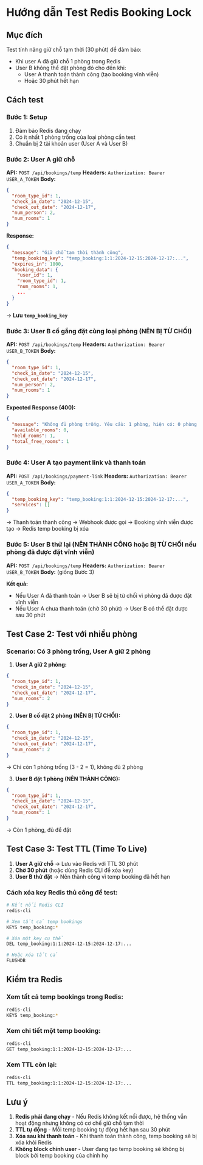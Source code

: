 # Hướng dẫn Test Redis Booking Lock

## Mục đích
Test tính năng giữ chỗ tạm thời (30 phút) để đảm bảo:
- Khi user A đã giữ chỗ 1 phòng trong Redis
- User B không thể đặt phòng đó cho đến khi:
  - User A thanh toán thành công (tạo booking vĩnh viễn)
  - Hoặc 30 phút hết hạn

## Cách test

### Bước 1: Setup
1. Đảm bảo Redis đang chạy
2. Có ít nhất 1 phòng trống của loại phòng cần test
3. Chuẩn bị 2 tài khoản user (User A và User B)

### Bước 2: User A giữ chỗ
**API:** `POST /api/bookings/temp`
**Headers:** `Authorization: Bearer USER_A_TOKEN`
**Body:**
```json
{
  "room_type_id": 1,
  "check_in_date": "2024-12-15",
  "check_out_date": "2024-12-17",
  "num_person": 2,
  "num_rooms": 1
}
```

**Response:**
```json
{
  "message": "Giữ chỗ tạm thời thành công",
  "temp_booking_key": "temp_booking:1:1:2024-12-15:2024-12-17:...",
  "expires_in": 1800,
  "booking_data": {
    "user_id": 1,
    "room_type_id": 1,
    "num_rooms": 1,
    ...
  }
}
```

→ **Lưu `temp_booking_key`**

### Bước 3: User B cố gắng đặt cùng loại phòng (NÊN BỊ TỪ CHỐI)
**API:** `POST /api/bookings/temp`
**Headers:** `Authorization: Bearer USER_B_TOKEN`
**Body:**
```json
{
  "room_type_id": 1,
  "check_in_date": "2024-12-15",
  "check_out_date": "2024-12-17",
  "num_person": 2,
  "num_rooms": 1
}
```

**Expected Response (400):**
```json
{
  "message": "Không đủ phòng trống. Yêu cầu: 1 phòng, hiện có: 0 phòng trống trong khoảng thời gian này (1 phòng đang được giữ tạm thời bởi khách hàng khác)",
  "available_rooms": 0,
  "held_rooms": 1,
  "total_free_rooms": 1
}
```

### Bước 4: User A tạo payment link và thanh toán
**API:** `POST /api/bookings/payment-link`
**Headers:** `Authorization: Bearer USER_A_TOKEN`
**Body:**
```json
{
  "temp_booking_key": "temp_booking:1:1:2024-12-15:2024-12-17:...",
  "services": []
}
```

→ Thanh toán thành công → Webhook được gọi → Booking vĩnh viễn được tạo → Redis temp booking bị xóa

### Bước 5: User B thử lại (NÊN THÀNH CÔNG hoặc BỊ TỪ CHỐI nếu phòng đã được đặt vĩnh viễn)
**API:** `POST /api/bookings/temp`
**Headers:** `Authorization: Bearer USER_B_TOKEN`
**Body:** (giống Bước 3)

**Kết quả:**
- Nếu User A đã thanh toán → User B sẽ bị từ chối vì phòng đã được đặt vĩnh viễn
- Nếu User A chưa thanh toán (chờ 30 phút) → User B có thể đặt được sau 30 phút

## Test Case 2: Test với nhiều phòng

### Scenario: Có 3 phòng trống, User A giữ 2 phòng

1. **User A giữ 2 phòng:**
```json
{
  "room_type_id": 1,
  "check_in_date": "2024-12-15",
  "check_out_date": "2024-12-17",
  "num_rooms": 2
}
```

2. **User B cố đặt 2 phòng (NÊN BỊ TỪ CHỐI):**
```json
{
  "room_type_id": 1,
  "check_in_date": "2024-12-15",
  "check_out_date": "2024-12-17",
  "num_rooms": 2
}
```
→ Chỉ còn 1 phòng trống (3 - 2 = 1), không đủ 2 phòng

3. **User B đặt 1 phòng (NÊN THÀNH CÔNG):**
```json
{
  "room_type_id": 1,
  "check_in_date": "2024-12-15",
  "check_out_date": "2024-12-17",
  "num_rooms": 1
}
```
→ Còn 1 phòng, đủ để đặt

## Test Case 3: Test TTL (Time To Live)

1. **User A giữ chỗ** → Lưu vào Redis với TTL 30 phút
2. **Chờ 30 phút** (hoặc dùng Redis CLI để xóa key)
3. **User B thử đặt** → Nên thành công vì temp booking đã hết hạn

### Cách xóa key Redis thủ công để test:
```bash
# Kết nối Redis CLI
redis-cli

# Xem tất cả temp bookings
KEYS temp_booking:*

# Xóa một key cụ thể
DEL temp_booking:1:1:2024-12-15:2024-12-17:...

# Hoặc xóa tất cả
FLUSHDB
```

## Kiểm tra Redis

### Xem tất cả temp bookings trong Redis:
```bash
redis-cli
KEYS temp_booking:*
```

### Xem chi tiết một temp booking:
```bash
redis-cli
GET temp_booking:1:1:2024-12-15:2024-12-17:...
```

### Xem TTL còn lại:
```bash
redis-cli
TTL temp_booking:1:1:2024-12-15:2024-12-17:...
```

## Lưu ý

1. **Redis phải đang chạy** - Nếu Redis không kết nối được, hệ thống vẫn hoạt động nhưng không có cơ chế giữ chỗ tạm thời
2. **TTL tự động** - Mỗi temp booking tự động hết hạn sau 30 phút
3. **Xóa sau khi thanh toán** - Khi thanh toán thành công, temp booking sẽ bị xóa khỏi Redis
4. **Không block chính user** - User đang tạo temp booking sẽ không bị block bởi temp booking của chính họ

